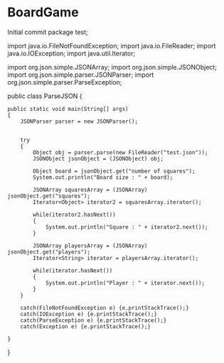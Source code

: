 # BoardGame
Initial commit
package test;

import java.io.FileNotFoundException;
import java.io.FileReader;
import java.io.IOException;
import java.util.Iterator;

import org.json.simple.JSONArray;
import org.json.simple.JSONObject;
import org.json.simple.parser.JSONParser;
import org.json.simple.parser.ParseException;

public class ParseJSON 
{

	public static void main(String[] args) 
	{
		JSONParser parser = new JSONParser();
		
		
		try
		{
			Object obj = parser.parse(new FileReader("test.json"));
			JSONObject jsonObject = (JSONObject) obj;
			
			Object board = jsonObject.get("number of squares");
			System.out.println("Board size : " + board);
			
			JSONArray squaresArray = (JSONArray) jsonObject.get("squares");
			Iterator<Object> iterator2 = squaresArray.iterator();
			
			while(iterator2.hasNext())
			{	
				System.out.println("Square : " + iterator2.next());
			}
			
			JSONArray playersArray = (JSONArray) jsonObject.get("players");
			Iterator<String> iterator = playersArray.iterator();
			
			while(iterator.hasNext())
			{	
				System.out.println("Player : " + iterator.next());
			}
		}
		
		catch(FileNotFoundException e) {e.printStackTrace();}
		catch(IOException e) {e.printStackTrace();}
		catch(ParseException e) {e.printStackTrace();}
		catch(Exception e) {e.printStackTrace();}

	}

}
